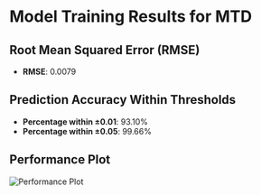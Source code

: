 # Model Training Results for MTD

## Root Mean Squared Error (RMSE)
- **RMSE**: 0.0079

## Prediction Accuracy Within Thresholds
- **Percentage within ±0.01**: 93.10%
- **Percentage within ±0.05**: 99.66%

## Performance Plot
![Performance Plot](../imgs/MTD.png)
